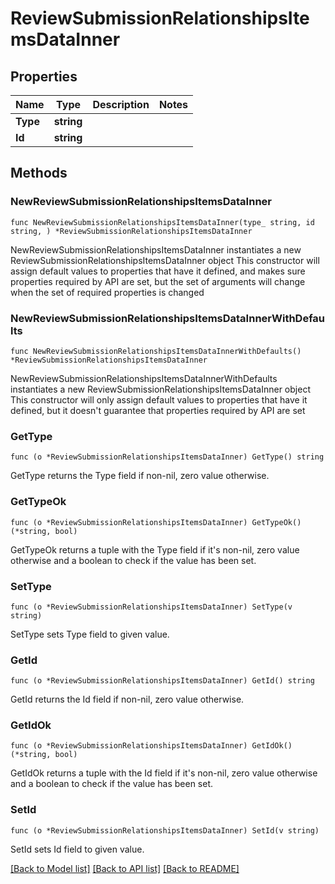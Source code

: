 # ReviewSubmissionRelationshipsItemsDataInner

## Properties

Name | Type | Description | Notes
------------ | ------------- | ------------- | -------------
**Type** | **string** |  | 
**Id** | **string** |  | 

## Methods

### NewReviewSubmissionRelationshipsItemsDataInner

`func NewReviewSubmissionRelationshipsItemsDataInner(type_ string, id string, ) *ReviewSubmissionRelationshipsItemsDataInner`

NewReviewSubmissionRelationshipsItemsDataInner instantiates a new ReviewSubmissionRelationshipsItemsDataInner object
This constructor will assign default values to properties that have it defined,
and makes sure properties required by API are set, but the set of arguments
will change when the set of required properties is changed

### NewReviewSubmissionRelationshipsItemsDataInnerWithDefaults

`func NewReviewSubmissionRelationshipsItemsDataInnerWithDefaults() *ReviewSubmissionRelationshipsItemsDataInner`

NewReviewSubmissionRelationshipsItemsDataInnerWithDefaults instantiates a new ReviewSubmissionRelationshipsItemsDataInner object
This constructor will only assign default values to properties that have it defined,
but it doesn't guarantee that properties required by API are set

### GetType

`func (o *ReviewSubmissionRelationshipsItemsDataInner) GetType() string`

GetType returns the Type field if non-nil, zero value otherwise.

### GetTypeOk

`func (o *ReviewSubmissionRelationshipsItemsDataInner) GetTypeOk() (*string, bool)`

GetTypeOk returns a tuple with the Type field if it's non-nil, zero value otherwise
and a boolean to check if the value has been set.

### SetType

`func (o *ReviewSubmissionRelationshipsItemsDataInner) SetType(v string)`

SetType sets Type field to given value.


### GetId

`func (o *ReviewSubmissionRelationshipsItemsDataInner) GetId() string`

GetId returns the Id field if non-nil, zero value otherwise.

### GetIdOk

`func (o *ReviewSubmissionRelationshipsItemsDataInner) GetIdOk() (*string, bool)`

GetIdOk returns a tuple with the Id field if it's non-nil, zero value otherwise
and a boolean to check if the value has been set.

### SetId

`func (o *ReviewSubmissionRelationshipsItemsDataInner) SetId(v string)`

SetId sets Id field to given value.



[[Back to Model list]](../README.md#documentation-for-models) [[Back to API list]](../README.md#documentation-for-api-endpoints) [[Back to README]](../README.md)


